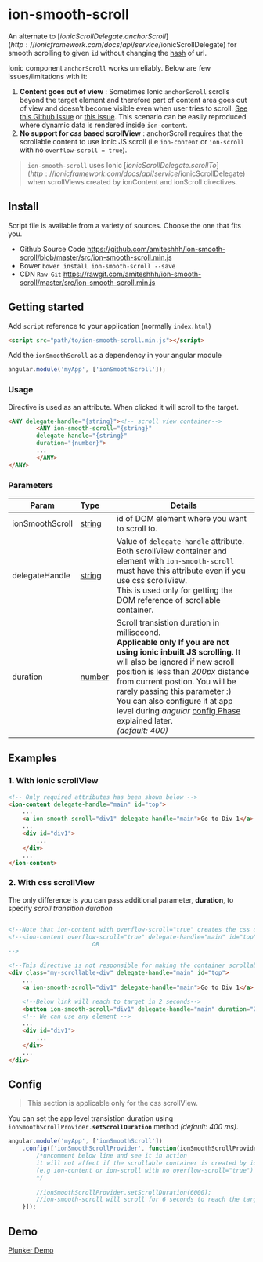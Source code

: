 # ion-smooth-scroll


An alternate to [$ionicScrollDelegate.anchorScroll](http://ionicframework.com/docs/api/service/$ionicScrollDelegate) for  smooth scrolling to given `id` without changing the [hash](https://en.wikipedia.org/wiki/Fragment_identifier) of url.

Ionic component `anchorScroll` works unreliably. Below are few issues/limitations with it:

1. **Content goes out of view** : Sometimes Ionic `anchorScroll` scrolls beyond the target element and therefore part of content area goes out of view and doesn't become visible even when user tries to scroll. 
[See this Github Issue](https://github.com/driftyco/ionic/issues/508) or [this issue](https://github.com/driftyco/ionic/issues/618). 
This scenario can be easily reproduced where dynamic data is rendered inside `ion-content`.
2. **No support for _css_ based scrollView** : anchorScroll requires that the scrollable content to use ionic JS scroll (i.e `ion-content` or `ion-scroll` with no `overflow-scroll = true`).


> `ion-smooth-scroll` uses Ionic [$ionicScrollDelegate.scrollTo](http://ionicframework.com/docs/api/service/$ionicScrollDelegate) when
scrollViews created by ionContent and ionScroll directives.

## Install

Script file is available from a variety of sources. Choose the one that fits you.

- Github Source Code https://github.com/amiteshhh/ion-smooth-scroll/blob/master/src/ion-smooth-scroll.min.js
- Bower `bower install ion-smooth-scroll --save`
- CDN `Raw Git`  https://rawgit.com/amiteshhh/ion-smooth-scroll/master/src/ion-smooth-scroll.min.js

## Getting started

Add `script` reference to  your application (normally `index.html`)

```html
<script src="path/to/ion-smooth-scroll.min.js"></script>
```

Add the `ionSmoothScroll` as a dependency in your angular module

```javascript
angular.module('myApp', ['ionSmoothScroll']);
```

### Usage

Directive is used as an attribute. When clicked it will scroll to the target.

```html
<ANY delegate-handle="{string}"><!-- scroll view container-->
        <ANY ion-smooth-scroll="{string}"
        delegate-handle="{string}"
        duration="{number}">
        ...
        </ANY>
</ANY>
```

### Parameters
| Param        | Type           | Details  |
| ------------- |:-------------| -----|
| ionSmoothScroll | <a href="" class="label type-hint type-hint-string">string</a> | id of DOM element where you want to scroll to.|
| delegateHandle | <a href="">string</a> | Value of `delegate-handle` attribute. Both scrollView container and element with `ion-smooth-scroll` must have this attribute even if you use css scrollView. <br>This is used only for getting the DOM reference of scrollable container.| 
| duration | <a href="" class="label type-hint type-hint-number">number</a> | Scroll transistion duration in millisecond. <br>**Applicable only If you are not using ionic inbuilt JS scrolling.** It will also be ignored if new scroll position is less than _200px_ distance from current postion. You will be rarely passing this parameter :) <br>You can also configure it at app level during _angular_ [config Phase](#config) explained later.<br> _(default: 400)_ | 



## Examples

### 1. With ionic scrollView


```html
<!-- Only required attributes has been shown below -->
<ion-content delegate-handle="main" id="top">
    ...
    <a ion-smooth-scroll="div1" delegate-handle="main">Go to Div 1</a>
    ...
    <div id="div1">
        ...
    </div>
    ...
</ion-content>
```

### 2. With css scrollView


The only difference is you can pass additional parameter, **duration**, to specify _scroll transition duration_

```html

<!--Note that ion-content with overflow-scroll="true" creates the css driven scrollable area.-->
<!--<ion-content overflow-scroll="true" delegate-handle="main" id="top">
                        OR
-->

<!--This directive is not responsible for making the container scrollable. You need to write your own css.-->
<div class="my-scrollable-div" delegate-handle="main" id="top">
    ...
    <a ion-smooth-scroll="div1" delegate-handle="main">Go to Div 1</a>

    <!--Below link will reach to target in 2 seconds-->
    <button ion-smooth-scroll="div1" delegate-handle="main" duration="2000">Go to Div 1 in 2 Seconds</button>
    <!-- We can use any element -->
    ...
    <div id="div1">
        ...
    </div>
    ...
</div>
```


## Config

> This section is applicable only for the css scrollView.

You can set the app level transistion duration using `ionSmoothScrollProvider.`__`setScrollDuration`__ method _(default: 400 ms)_.

```javascript
angular.module('myApp', ['ionSmoothScroll'])
    .config(['ionSmoothScrollProvider', function(ionSmoothScrollProvider){
        /*uncomment below line and see it in action
        it will not affect if the scrollable container is created by ionic 
        (e.g ion-content or ion-scroll with no overflow-scroll="true")
        */
        
        //ionSmoothScrollProvider.setScrollDuration(6000);        
        //ion-smooth-scroll will scroll for 6 seconds to reach the target
    }]);
```

## Demo

[Plunker Demo](https://embed.plnkr.co/Y71E3q/)
